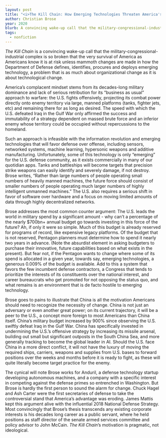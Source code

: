 ```yaml
---
layout: post
title: "<i>The Kill Chain: How Emerging Technologies Threaten America's Military Dominance</i>"
author: Christian Brose
year: 2020
blurb: A convincing wake-up call that the military-congressional-industrial complex is so broken that the very survival of America as Americans know it is at risk unless mammoth changes are made in how the Department of Defense defines, identifies, procures and deploys emerging technology, a problem that is as much about organizational change as it is about technological change
tags:
  - nonfiction
---
```


_The Kill Chain_ is a convincing wake-up call that the military-congressional-industrial complex is so broken that the very survival of America as Americans know it is at risk unless mammoth changes are made in how the Department of Defense defines, identifies, procures and deploys emerging technology, a problem that is as much about organizational change as it is about technological change. 

America’s complacent mindset stems from its decades-long military dominance and lack of serious retribution for its “business as usual” approach to warfare: the U.S. fights offensively, projecting its combat power directly onto enemy territory via large, manned platforms (tanks, fighter jets, etc) and remaining there for as long as desired. The speed with which the U.S. defeated Iraq in the Gulf War only affirmed the success and immutability of a strategy dependent on massed brute force and an inferior enemy whose territory could be occupied without repercussions to the homeland. 

Such an approach is infeasible with the information revolution and emerging technologies that will favor defense over offense, including sensors, networked systems, machine learning, hypersonic weapons and additive manufacturing. Unfortunately, some of this technology is only “emerging” for the U.S. defense community, as it exists commercially in many of our quotidian apps. Tanks and battleships will become targets that precision strike weapons can easily identify and severely damage, if not destroy. Brose writes, “Rather than large numbers of people operating small numbers of heavily manned machines, the future force should consist of smaller numbers of people operating much larger numbers of highly intelligent unmanned machines.” The U.S. also requires a serious shift in favor of software over hardware and a focus on moving limited amounts of data through highly decentralized networks. 

Brose addresses the most common counter argument: The U.S. leads the world in military spend by a significant amount - why can’t a percentage of the nearly $700bn+ annual budget go towards investing in this force of the future? Ah, if only it were so simple. Much of this budget is already reserved for programs of record, like expensive legacy platforms. Of the budget that is not reserved, Pentagon planners must determine how to spend it nearly two years in advance. (Note the absurdist element in asking budgeters to purchase their innovative, future capabilities based on what exists in the present). But fear not, if the Pentagon wants to change where some of its spend is allocated in a given year, towards say, emerging technologies, a generous 0.009% of the budget is available. Add to this a system that favors the few incumbent defense contractors, a Congress that tends to prioritize the interests of its constituents over the national interest, and career bureaucrats who get promoted for not opposing the status quo, and what remains is an environment that is de facto hostile to emerging technology. 

Brose goes to pains to illustrate that China is all the motivation Americans should need to recognize the necessity of change. China is not just an adversary or even another great power; on its current trajectory, it will be a peer to the U.S., a concept more foreign to most Americans than China itself. China’s military budget increased by 900% since observing the U.S. swiftly defeat Iraq in the Gulf War. China has specifically invested in undermining the U.S.’s offensive strategy by increasing its missile arsenal, building out small but significant outposts in the South China Sea, and more generally tracking to become the global leader in AI. Should the U.S. face China in a more direct conflict, it will not have the luxury of moving the required ships, carriers, weapons and supplies from U.S. bases to forward positions over the weeks and months before it is ready to fight, as these will quite literally become target practice for the enemy. 

The cynical will note Brose works for Anduril, a defense technology startup developing autonomous machines, and a company with a specific interest in competing against the defense primes so entrenched in Washington. But Brose is hardly the first person to sound the alarm for change. Chuck Hagel and Ash Carter were the first secretaries of defense to take the controversial stand that America’s advantage was eroding. James Mattis kept this argument alive with the influential 2018 National Defense Strategy. Most convincingly that Brose’s thesis transcends any existing corporate interests is his decades long career as a public servant, where he held positions as staff director of the senate armed services committee and policy advisor to John McCain. _The Kill Chain_’s motivation is pragmatic, not ideological.
